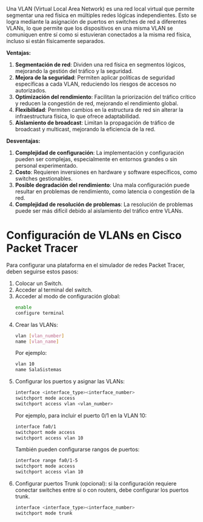 Una VLAN (Virtual Local Area Network) es una red local virtual que permite segmentar una red física en múltiples redes lógicas independientes. Esto se logra mediante la asignación de puertos en switches de red a diferentes VLANs, lo que permite que los dispositivos en una misma VLAN se comuniquen entre sí como si estuvieran conectados a la misma red física, incluso si están físicamente separados.

**Ventajas:**
1. **Segmentación de red**: Dividen una red física en segmentos lógicos, mejorando la gestión del tráfico y la seguridad.
2. **Mejora de la seguridad**: Permiten aplicar políticas de seguridad específicas a cada VLAN, reduciendo los riesgos de accesos no autorizados.
3. **Optimización del rendimiento**: Facilitan la priorización del tráfico crítico y reducen la congestión de red, mejorando el rendimiento global.
4. **Flexibilidad**: Permiten cambios en la estructura de red sin alterar la infraestructura física, lo que ofrece adaptabilidad.
5. **Aislamiento de broadcast**: Limitan la propagación de tráfico de broadcast y multicast, mejorando la eficiencia de la red.

**Desventajas:**
1. **Complejidad de configuración**: La implementación y configuración pueden ser complejas, especialmente en entornos grandes o sin personal experimentado.
2. **Costo**: Requieren inversiones en hardware y software específicos, como switches gestionables.
3. **Posible degradación del rendimiento**: Una mala configuración puede resultar en problemas de rendimiento, como latencia o congestión de la red.
4. **Complejidad de resolución de problemas**: La resolución de problemas puede ser más difícil debido al aislamiento del tráfico entre VLANs.

# Configuración de VLANs en Cisco Packet Tracer
Para configurar una plataforma en el simulador de redes Packet Tracer, deben seguirse estos pasos:

1. Colocar un Switch.
2. Acceder al terminal del switch.
3. Acceder al modo de configuración global:
	```bash
	enable
	configure terminal
	```
4. Crear las VLANs:
	```bash
	vlan [vlan_number]
	name [vlan_name]
	```
	Por ejemplo:
	```bash
	vlan 10
	name SalaSistemas
	```
5. Configurar los puertos y asignar las VLANs:
	```bash
	interface <interface_type><interface_number>
	switchport mode access
	switchport access vlan <vlan_number>
	```
	Por ejemplo, para incluir el puerto 0/1 en la VLAN 10:
	```bash
	interface fa0/1
	switchport mode access
	switchport access vlan 10
	```
	También pueden configurarse rangos de puertos:
	```bash
	interface range fa0/1-5
	switchport mode access
	switchport access vlan 10
	```
6. Configurar puertos Trunk (opcional): si la configuración requiere conectar switches entre sí o con routers, debe configurar los puertos trunk.
	```bash
	interface <interface_type><interface_number>
	switchport mode trunk
	```